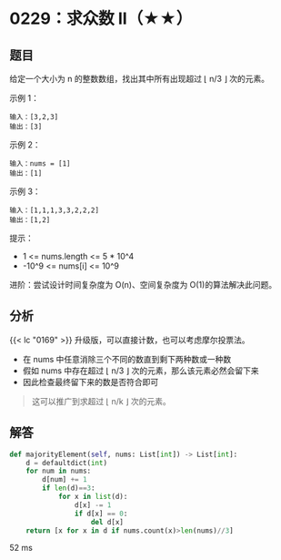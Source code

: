 # 0229：求众数 II（★★）


## 题目

给定一个大小为 n 的整数数组，找出其中所有出现超过 ⌊ n/3 ⌋ 次的元素。

示例 1：
    
    输入：[3,2,3]
    输出：[3]

示例 2：

    输入：nums = [1]
    输出：[1]

示例 3：

    输入：[1,1,1,3,3,2,2,2]
    输出：[1,2]
 

提示：
- 1 <= nums.length <= 5 * 10^4
- -10^9 <= nums[i] <= 10^9

进阶：尝试设计时间复杂度为 O(n)、空间复杂度为 O(1)的算法解决此问题。

## 分析

{{< lc "0169" >}} 升级版，可以直接计数，也可以考虑摩尔投票法。
- 在 nums 中任意消除三个不同的数直到剩下两种数或一种数
- 假如 nums 中存在超过 ⌊ n/3 ⌋ 次的元素，那么该元素必然会留下来
- 因此检查最终留下来的数是否符合即可

> 这可以推广到求超过 ⌊ n/k ⌋ 次的元素。

## 解答

```python
def majorityElement(self, nums: List[int]) -> List[int]:
    d = defaultdict(int)
    for num in nums:
        d[num] += 1
        if len(d)==3:
            for x in list(d):
                d[x] -= 1
                if d[x] == 0:
                    del d[x]
    return [x for x in d if nums.count(x)>len(nums)//3]
```
52 ms
